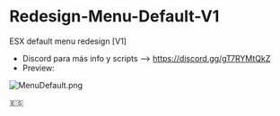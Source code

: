 # Redesign-Menu-Default-V1
ESX default menu redesign [V1]

- Discord para más info y scripts --> https://discord.gg/gT7RYMtQkZ
- Preview: 

![MenuDefault.png](https://i.postimg.cc/SQDHB4Hk/esx-menu-default-V1.png)

🇪🇸
